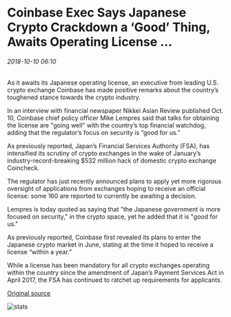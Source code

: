 # Coinbase Exec Says Japanese Crypto Crackdown a ‘Good’ Thing, Awaits Operating License ...

###### 2018-10-10 06:10

As it awaits its Japanese operating license, an executive from leading U.S. crypto exchange Coinbase has made positive remarks about the country’s toughened stance towards the crypto industry.

In an interview with financial newspaper Nikkei Asian Review published Oct. 10, Coinbase chief policy officer Mike Lempres said that talks for obtaining the license are "going well" with the country’s top financial watchdog, adding that the regulator’s focus on security is “good for us.”

As previously reported, Japan’s Financial Services Authority (FSA), has intensified its scrutiny of crypto exchanges in the wake of January’s industry-record-breaking $532 million hack of domestic crypto exchange Coincheck.

The regulator has just recently announced plans to apply yet more rigorous oversight of applications from exchanges hoping to receive an official license: some 160 are reported to currently be awaiting a decision.

Lempres is today quoted as saying that "the Japanese government is more focused on security," in the crypto space, yet he added that it is "good for us."

As previously reported, Coinbase first revealed its plans to enter the Japanese crypto market in June, stating at the time it hoped to receive a license “within a year.”

While a license has been mandatory for all crypto exchanges operating within the country since the amendment of Japan’s Payment Services Act in April 2017, the FSA has continued to ratchet up requirements for applicants.

[Original source](https://cointelegraph.com/news/coinbase-exec-says-japanese-crypto-crackdown-a-good-thing-awaits-operating-license)

![stats](https://c.statcounter.com/11760860/0/a89fa40b/1/ "stats")